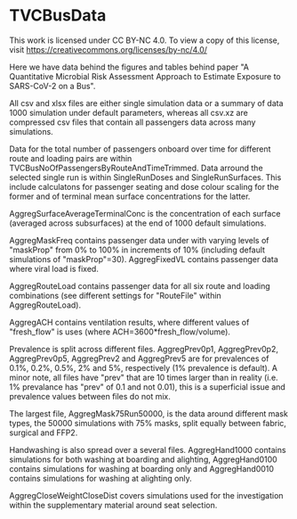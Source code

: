 # TVCBusData

This work is licensed under CC BY-NC 4.0. To view a copy of this license, visit https://creativecommons.org/licenses/by-nc/4.0/

Here we have data behind the figures and tables behind paper "A Quantitative Microbial Risk Assessment Approach to Estimate Exposure to SARS-CoV-2 on a Bus".

All csv and xlsx files are either single simulation data or a summary of data 1000 simulation under default parameters, whereas all csv.xz are compressed csv files that contain all passengers data across many simulations.

Data for the total number of passengers onboard over time for different route and loading pairs are within TVCBusNoOfPassengersByRouteAndTimeTrimmed.
Data arround the selected single run is within SingleRunDoses and SingleRunSurfaces. This include calculatons for passenger seating and dose colour scaling for the former and of terminal mean surface concentrations for the latter.

AggregSurfaceAverageTerminalConc is the concentration of each surface (averaged across subsurfaces) at the end of 1000 default simulations.

AggregMaskFreq contains passenger data under with varying levels of "maskProp" from 0% to 100% in increments of 10% (including default simulations of "maskProp"=30). AggregFixedVL contains passenger data where viral load is fixed.

AggregRouteLoad contains passenger data for all six route and loading combinations (see different settings for "RouteFile" within AggregRouteLoad).

AggregACH contains ventilation results, where different values of "fresh_flow" is uses (where ACH=3600*fresh_flow/volume).

Prevalence is split across different files.  AggregPrev0p1, AggregPrev0p2, AggregPrev0p5, AggregPrev2 and AggregPrev5 are for prevalences of 0.1%, 0.2%, 0.5%, 2% and 5%, respectively (1% prevalence is default). A minor note, all files have "prev" that are 10 times larger than in reality (i.e. 1% prevalance has "prev" of 0.1 and not 0.01), this is a superficial issue and prevalence values between files do not mix.

The largest file, AggregMask75Run50000, is the data around different mask types, the 50000 simulations with 75% masks, split equally between fabric, surgical and FFP2.  

Handwashing is also spread over a several files. AggregHand1000 contains simulations for both washing at boarding and alighting, AggregHand0100 contains simulations for washing at boarding only and AggregHand0010 contains simulations for washing at alighting only.

AggregCloseWeightCloseDist covers simulations used for the investigation  within the supplementary material around seat selection.

